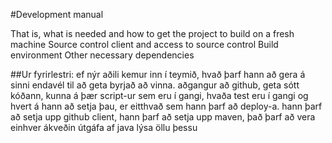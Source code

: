 
#Development manual
 
That is, what is needed and how to get the project to build on a
fresh machine
Source control client and access to source control Build environment
Other necessary dependencies	

##Ur fyrirlestri:
ef nýr aðili kemur inn í teymið, hvað þarf hann að gera á sinni endavél til að geta byrjað að vinna.
aðgangur að github, geta sótt kóðann, kunna á þær script-ur sem eru í gangi, hvaða test eru í gangi og hvert á hann að setja þau, er eitthvað sem hann þarf að deploy-a.
hann þarf að setja upp github client, hann þarf að setja upp maven, það þarf að vera einhver ákveðin útgáfa af java
lýsa öllu þessu

